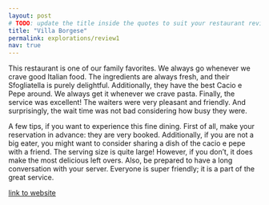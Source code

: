 ```yaml
---
layout: post
# TODO: update the title inside the quotes to suit your restaurant review needs
title: "Villa Borgese"
permalink: explorations/review1
nav: true
---
```


This restaurant is one of our family favorites. We always go whenever we crave
good Italian food. The ingredients are always fresh, and their Sfogliatella is 
purely delightful. Additionally, they have the best Cacio e Pepe around. We
always get it whenever we crave pasta. Finally, the service was excellent! The 
waiters were very pleasant and friendly. And surprisingly, the wait time was not
 bad considering how busy they were.

A few tips, if you want to experience this fine dining. First of all, make your 
reservation in advance: they are very booked. Additionally, if you are not a big
 eater, you might want to consider sharing a dish of the cacio e pepe with a 
 friend. The serving size is quite large! However, if you don’t, it does make 
 the most delicious left overs.  Also, be prepared to have a long conversation 
 with your server. Everyone is super friendly; it is a part of the great service.
 
 [link to website](https://allegheny-college-cmpsc-105-spring-2024.github.io/resto-Orion-Grieco/)
 


